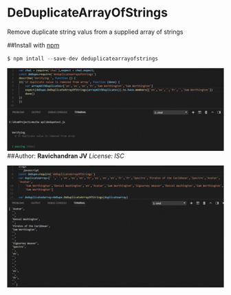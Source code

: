 # DeDuplicateArrayOfStrings
Remove duplicate string valus from a supplied array of strings

##Install with [npm](http://npmjs.com)

```javascript
$ npm intall --save-dev deduplicatearrayofstrings
```
![Test Result](https://github.com/ravichandranjv/DeDuplicateArrayOfStrings/blob/master/dedupetest-pass.GIF)
##Author: **Ravichandran JV**
*License: ISC*


![Usage](https://github.com/ravichandranjv/DeDuplicateArrayOfStrings/blob/master/usage.GIF)
